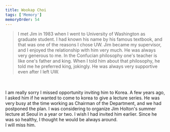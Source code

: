 ```yaml
---
title: Wookap Choi 
tags: ['Memory']
memoryOrder: 54
---
```

> I met Jim in 1983 when I went to University of Washington as graduate student. I had known his name by his famous textbook, and that was one of the reasons I chose UW. Jim became my supervisor, and I enjoyed the relationship with him very much. He was always very generous to me. In the Confucian philosophy one's teacher is like one's father and king. When I told him about that philosophy, he told me he preferred king, jokingly. He was always very supportive even after I left UW.<br /><br />I am really sorry I missed opportunity inviting him to Korea. A few years ago, I asked him if he wanted to come to korea to give a lecture series. He was very busy at the time working as Chairman of the Department, and we had postponed the plan. I was considering to organize Jim Holton's summer lecture at Seoul in a year or two. I wish I had invited him earlier. Since he was so healthy, I thought he would be always around.<br />I will miss him.<br />